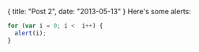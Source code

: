 {
  title: "Post 2",
  date: "2013-05-13"
}
Here's some alerts:
```js
for (var i = 0; i <  i++) {
  alert(i);
}

```
